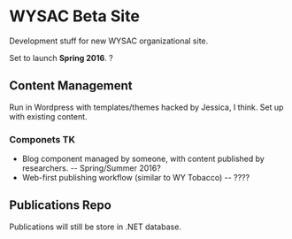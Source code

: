 # WYSAC Beta Site
Development stuff for new WYSAC organizational site.

Set to launch <strong>Spring 2016</strong>. ?

## Content Management
Run in Wordpress with templates/themes hacked by Jessica, I think.  Set up with existing content.

### Componets TK
<ul><li>Blog component managed by someone, with content published by researchers. -- Spring/Summer 2016?</li>
<li>Web-first publishing workflow (similar to WY Tobacco) -- ???? </li>
</ul>

## Publications Repo
Publications will still be store in .NET database. 
